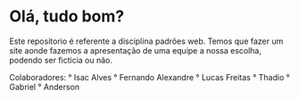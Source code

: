 # Olá, tudo bom?

Este repositorio é referente a disciplina padrões web. Temos que fazer um site aonde fazemos a apresentação de uma equipe a nossa escolha, podendo ser ficticia ou não.

Colaboradores:
° Isac Alves
° Fernando Alexandre
° Lucas Freitas
° Thadio
° Gabriel
° Anderson

